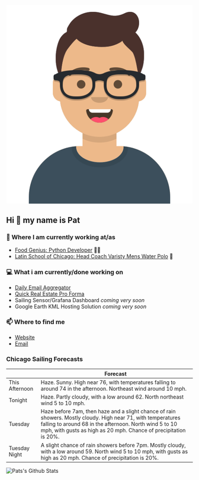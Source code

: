 [![Social banner for p-j-falconer](https://raw.githubusercontent.com/P-J-FALCONER/P-J-FALCONER/master/assets/avataaars.svg)](https://patfalconer.com/)
## Hi :wave: my name is Pat

### 💼 Where I am currently working at/as
- [Food Genius: Python Developer](https://getfoodgenius.com/) 🍔🐍
- [Latin School of Chicago: Head Coach Varisty Mens Water Polo](https://www.latinschool.org/) 🤽


### 💻 What i am currently/done working on
 - [Daily Email Aggregator](https://github.com/P-J-FALCONER/dott_daily_mail)
 - [Quick Real Estate Pro Forma](https://github.com/P-J-FALCONER/henry)
 - Sailing Sensor/Grafana Dashboard *coming very soon*
 - Google Earth KML Hosting Solution *coming very soon*

### 📫 Where to find me
 - [Website](https://patfalconer.com/)
 - [Email](mailto:patrick.j.falconer@gmail.com)


### Chicago Sailing Forecasts
|   | Forecast  |
|---|---|
| This Afternoon | Haze. Sunny. High near 76, with temperatures falling to around 74 in the afternoon. Northeast wind around 10 mph. |
| Tonight | Haze. Partly cloudy, with a low around 62. North northeast wind 5 to 10 mph. |
| Tuesday | Haze before 7am, then haze and a slight chance of rain showers. Mostly cloudy. High near 71, with temperatures falling to around 68 in the afternoon. North wind 5 to 10 mph, with gusts as high as 20 mph. Chance of precipitation is 20%. |
| Tuesday Night | A slight chance of rain showers before 7pm. Mostly cloudy, with a low around 59. North wind 5 to 10 mph, with gusts as high as 20 mph. Chance of precipitation is 20%. |

![Pats's Github Stats](https://github-readme-stats.vercel.app/api?username=p-j-falconer&show_icons=true&theme=radical)

